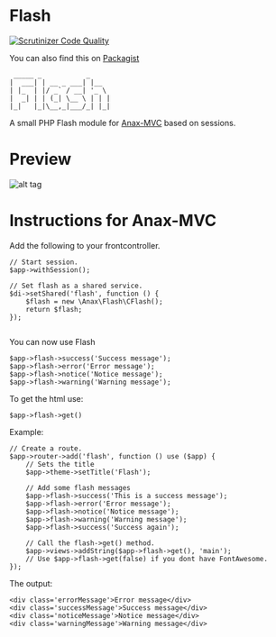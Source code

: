 Flash
=========
[![Scrutinizer Code Quality](https://scrutinizer-ci.com/g/olund/Flash/badges/quality-score.png?b=master)](https://scrutinizer-ci.com/g/olund/Flash/?branch=master)

You can also find this on [Packagist](https://packagist.org/packages/olund/flash)

```
 _____ _           _
|  ___| | __ _ ___| |__  
| |_  | |/ _` / __| '_ \
|  _| | | (_| \__ \ | | |
|_|   |_|\__,_|___/_| |_|
```

A small PHP Flash module for [Anax-MVC](https://github.com/olund/Anax-MVC) based on sessions.


Preview
======
![alt tag](https://i.imgur.com/TCKCcqq.png)


Instructions for Anax-MVC
=========
Add the following to your frontcontroller.
```
// Start session.
$app->withSession();

// Set flash as a shared service.
$di->setShared('flash', function () {
    $flash = new \Anax\Flash\CFlash();
    return $flash;
});


```

You can now use Flash

```
$app->flash->success('Success message');
$app->flash->error('Error message');
$app->flash->notice('Notice message');
$app->flash->warning('Warning message');

```

To get the html use:
```
$app->flash->get()
```

Example:

```
// Create a route.
$app->router->add('flash', function () use ($app) {
    // Sets the title
    $app->theme->setTitle('Flash');

    // Add some flash messages
    $app->flash->success('This is a success message');
    $app->flash->error('Error message');
    $app->flash->notice('Notice message');
    $app->flash->warning('Warning message');
    $app->flash->success('Success again');

    // Call the flash->get() method.
    $app->views->addString($app->flash->get(), 'main');
    // Use $app->flash->get(false) if you dont have FontAwesome.
});
```

The output:
```
<div class='errorMessage'>Error message</div>
<div class='successMessage'>Success message</div>
<div class='noticeMessage'>Notice message</div>
<div class='warningMessage'>Warning message</div>

```
